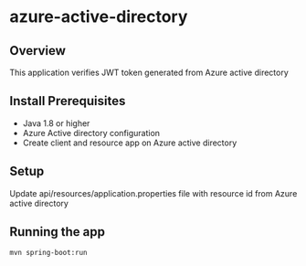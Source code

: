 # azure-active-directory

## Overview

This application verifies JWT token generated from Azure
active directory

## Install Prerequisites

- Java 1.8 or higher
- Azure Active directory configuration
- Create client and resource app on Azure active directory

## Setup

Update api/resources/application.properties file with resource id from Azure active directory

## Running the app

```bash
mvn spring-boot:run
```


